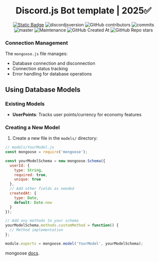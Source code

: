<div style="text-align:center" align="center">

# Discord.js Bot template | 2025✅

<a href="https://discordjs.guide/" target="_blank">![Static Badge](https://img.shields.io/badge/DiscordJS-guide-379C6F)</a>
![discordjsversion](https://img.shields.io/badge/discord.js-^14.18.0-5865f2)
![GitHub contributors](https://img.shields.io/github/contributors/miguelmikkey/discordjs-bot-template?color=blue)
![commits](https://badgen.net/github/commits/miguelmikkey/discordjs-bot-template/)
![master](https://img.shields.io/github/last-commit/miguelmikkey/discordjs-bot-template/main)
![Maintenance](https://img.shields.io/maintenance/yes/2025)
![GitHub Created At](https://img.shields.io/github/created-at/miguelmikkey/discordjs-bot-template)
![GitHub Repo stars](https://img.shields.io/github/stars/miguelmikkey/discordjs-bot-template)

</div>


### Connection Management

The `mongoose.js` file manages:
- Database connection and disconnection
- Connection status tracking
- Error handling for database operations

## Using Database Models

### Existing Models

- **UserPoints**: Tracks user points/currency for economy features

### Creating a New Model

1. Create a new file in the `models/` directory:

```javascript
// models/YourModel.js
const mongoose = require('mongoose');

const yourModelSchema = new mongoose.Schema({
  userId: { 
    type: String, 
    required: true, 
    unique: true 
  },
  // Add other fields as needed
  createdAt: { 
    type: Date, 
    default: Date.now 
  }
});

// Add any methods to your schema
yourModelSchema.methods.customMethod = function() {
  // Method implementation
};

module.exports = mongoose.model('YourModel', yourModelSchema);
```

mongoose [docs](https://mongoosejs.com/docs/).